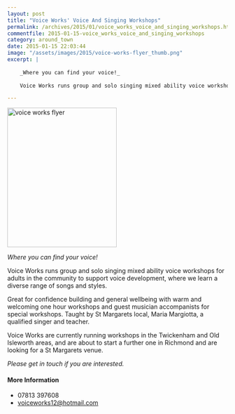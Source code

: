 ```yaml
---
layout: post
title: "Voice Works' Voice And Singing Workshops"
permalink: /archives/2015/01/voice_works_voice_and_singing_workshops.html
commentfile: 2015-01-15-voice_works_voice_and_singing_workshops
category: around_town
date: 2015-01-15 22:03:44
image: "/assets/images/2015/voice-works-flyer_thumb.png"
excerpt: |
    
    _Where you can find your voice!_
    
    Voice Works runs group and solo singing mixed ability voice workshops for adults in the community to support voice development, where we learn a diverse range of songs and styles.

---
```


<a href="/assets/images/2015/voice-works-flyer.png" title="See larger version of - voice works flyer"><img src="/assets/images/2015/voice-works-flyer_thumb.png" width="250" height="318" alt="voice works flyer" class="photo right" /></a>

*Where you can find your voice!*

Voice Works runs group and solo singing mixed ability voice workshops for adults in the community to support voice development, where we learn a diverse range of songs and styles.

Great for confidence building and general wellbeing with warm and welcoming one hour workshops and guest musician accompanists for special workshops. Taught by St Margarets local, Maria Margiotta, a qualified singer and teacher.

Voice Works are currently running workshops in the Twickenham and Old Isleworth areas, and are about to start a further one in Richmond and are looking for a St Margarets venue.

*Please get in touch if you are interested.*

#### More Information

-   07813 397608
-   <voiceworks12@hotmail.com>
